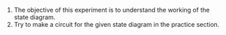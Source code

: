 1. The objective of this experiment is to understand the working of the state diagram.
2. Try to make a circuit for the given state diagram in the practice section.

